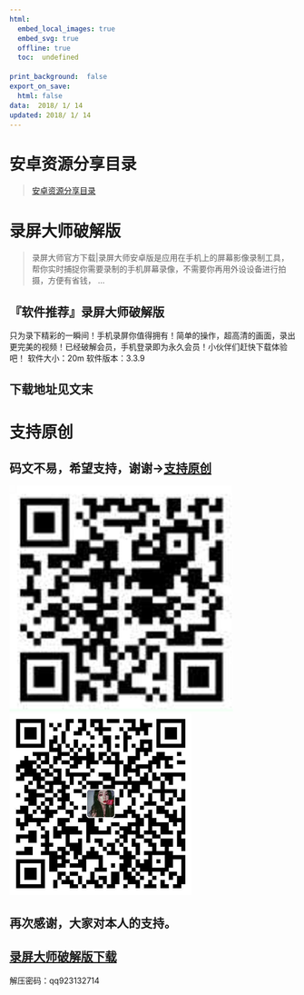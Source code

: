 ```yaml
---
html:
  embed_local_images: true
  embed_svg: true
  offline: true
  toc:  undefined

print_background:  false
export_on_save:
  html: false
data:  2018/ 1/ 14
updated: 2018/ 1/ 14
---
```


# 安卓资源分享目录

> [安卓资源分享目录](https://blog.csdn.net/qq923132714/article/details/83059823 "安卓资源分享目录")


# 录屏大师破解版

> 录屏大师官方下载|录屏大师安卓版是应用在手机上的屏幕影像录制工具，帮你实时捕捉你需要录制的手机屏幕录像，不需要你再用外设设备进行拍摄，方便有省钱， ...

## 『软件推荐』录屏大师破解版

只为录下精彩的一瞬间！手机录屏你值得拥有！简单的操作，超高清的画面，录出更完美的视频！已经破解会员，手机登录即为永久会员！小伙伴们赶快下载体验吧！
软件大小：20m
软件版本：3.3.9


## 下载地址见文末

# 支持原创
## 码文不易，希望支持，谢谢->**[支持原创](http://blog.csdn.net/qq923132714/article/details/79399145)**
![微信支付](https://raw.githubusercontent.com/923132714/my_picture/master/blog/support/weixin.png)![微信支付](https://raw.githubusercontent.com/923132714/my_picture/master/blog/support/支付宝.png)
## 再次感谢，大家对本人的支持。



## [录屏大师破解版下载](http://u16848854.ctfile.net/fs/16848854-331041216 "录屏大师破解版下载")

解压密码：qq923132714
